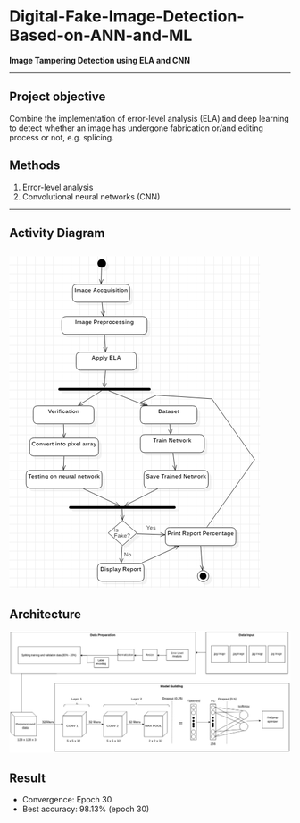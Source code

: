 # Digital-Fake-Image-Detection-Based-on-ANN-and-ML

**Image Tampering Detection using ELA and CNN**

---


## Project objective
Combine the implementation of error-level analysis (ELA) and deep learning to detect whether an image has undergone fabrication or/and editing process or not, e.g. splicing.

## Methods
1. Error-level analysis
2. Convolutional neural networks (CNN)
---
## Activity Diagram 
![Activity-Diagram](doc/Activity.png)
---
## Architecture
![full-architecture](doc/model-architecture.jpg)

## Result
- Convergence: Epoch 30
- Best accuracy: 98.13% (epoch 30)

